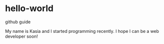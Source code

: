# hello-world
github guide

My name is Kasia and I started programming recently. I hope I can be a web developer soon!
